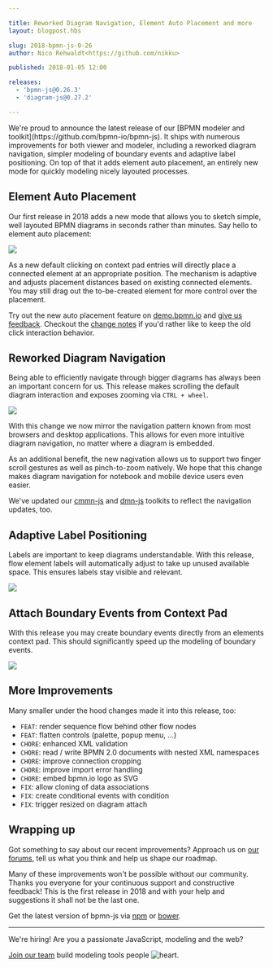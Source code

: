 ```yaml
---

title: Reworked Diagram Navigation, Element Auto Placement and more
layout: blogpost.hbs

slug: 2018-bpmn-js-0-26
author: Nico Rehwaldt<https://github.com/nikku>

published: 2018-01-05 12:00

releases:
  - 'bpmn-js@0.26.3'
  - 'diagram-js@0.27.2'

---
```



<p class="introduction">
  We're proud to announce the latest release of our [BPMN modeler and toolkit](https://github.com/bpmn-io/bpmn-js). It ships with numerous improvements for both viewer and modeler, including a reworked diagram navigation, simpler modeling of boundary events and adaptive label positioning. On top of that it adds element auto placement, an entirely new mode for quickly modeling nicely layouted processes.
</p>

<!-- continue -->

## Element Auto Placement

Our first release in 2018 adds a new mode that allows you to sketch simple, well layouted BPMN diagrams in seconds rather than minutes. Say hello to element auto placement:

<div class="figure">
  <a href="http://demo.bpmn.io/new">
    <img src="{{ assets }}/attachments/blog/2018/001-auto-place.gif">
  </a>
</div>

As a new default clicking on context pad entries will directly place a connected element at an appropriate position. The mechanism is adaptive and adjusts placement distances based on existing connected elements. You may still drag out the to-be-created element for more control over the placement.

Try out the new auto placement feature on [demo.bpmn.io](http://demo.bpmn.io/new) and [give us feedback](https://forum.bpmn.io/c/users). Checkout the [change notes](https://github.com/bpmn-io/bpmn-js/commit/ae96f3714dcd7a87bcbd165fe599a0999ebba139) if you'd rather like to keep the old click interaction behavior.


## Reworked Diagram Navigation

Being able to efficiently navigate through bigger diagrams has always been an important concern for us. This release makes scrolling the default diagram interaction and exposes zooming via `CTRL + wheel`.

<div class="figure">
  <img src="{{ assets }}/attachments/blog/2018/001-navigation.gif">
</div>


With this change we now mirror the navigation pattern known from most browsers and desktop applications. This allows for even more intuitive diagram navigation, no matter where a diagram is embedded.

As an additional benefit, the new nagivation allows us to support two finger scroll gestures as well as pinch-to-zoom natively. We hope that this change makes diagram navigation for notebook and mobile device users even easier.

We've updated our [cmmn-js](https://github.com/bpmn-io/cmmn-js) and [dmn-js](https://github.com/bpmn-io/dmn-js) toolkits to reflect the navigation updates, too.


## Adaptive Label Positioning

Labels are important to keep diagrams understandable.
With this release, flow element labels will automatically adjust to take up unused available space. This ensures labels stay visible and relevant.

<div class="figure">
  <img src="{{ assets }}/attachments/blog/2018/001-label-adjustment.gif">
</div>



## Attach Boundary Events from Context Pad

With this release you may create boundary events directly from an elements context pad. This should significantly speed up the modeling of boundary events.

<div class="figure">
  <img src="{{ assets }}/attachments/blog/2018/001-attach-from-context-pad.gif">
</div>


## More Improvements

Many smaller under the hood changes made it into this release, too:

* `FEAT`: render sequence flow behind other flow nodes
* `FEAT`: flatten controls (palette, popup menu, ...)
* `CHORE`: enhanced XML validation
* `CHORE`: read / write BPMN 2.0 documents with nested XML namespaces
* `CHORE`: improve connection cropping
* `CHORE`: improve import error handling
* `CHORE`: embed bpmn.io logo as SVG
* `FIX`: allow cloning of data associations
* `FIX`: create conditional events with condition
* `FIX`: trigger resized on diagram attach


## Wrapping up

Got something to say about our recent improvements? Approach us on [our forums](https://forum.bpmn.io), tell us what you think and help us shape our roadmap.

Many of these improvements won't be possible without our community. Thanks you everyone for your continuous support and constructive feedback! This is the first release in 2018 and with your help and suggestions it shall not be the last one.

Get the latest version of bpmn-js via [npm](https://www.npmjs.com/package/bpmn-js) or [bower](https://github.com/bpmn-io/bower-bpmn-js).

---

We're hiring! Are you a passionate JavaScript, modeling and the web?

[Join our team](/jobs/) build modeling tools people <img class="inline" src="{{ assets }}/img/heart.svg" alt="heart" title="love and passion">.